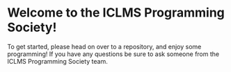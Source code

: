 # Welcome to the ICLMS Programming Society!

To get started, please head on over to a repository, and enjoy some programming! If you have any questions be sure to ask someone from the ICLMS Programming Society team.